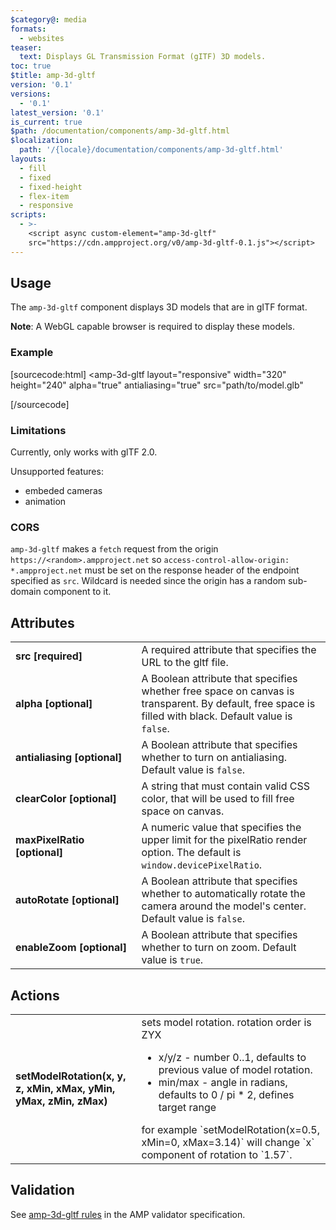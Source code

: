 ```yaml
---
$category@: media
formats:
  - websites
teaser:
  text: Displays GL Transmission Format (gITF) 3D models.
toc: true
$title: amp-3d-gltf
version: '0.1'
versions:
  - '0.1'
latest_version: '0.1'
is_current: true
$path: /documentation/components/amp-3d-gltf.html
$localization:
  path: '/{locale}/documentation/components/amp-3d-gltf.html'
layouts:
  - fill
  - fixed
  - fixed-height
  - flex-item
  - responsive
scripts:
  - >-
    <script async custom-element="amp-3d-gltf"
    src="https://cdn.ampproject.org/v0/amp-3d-gltf-0.1.js"></script>
---
```



<!--
Copyright 2018 The AMP HTML Authors. All Rights Reserved.

Licensed under the Apache License, Version 2.0 (the "License");
you may not use this file except in compliance with the License.
You may obtain a copy of the License at

      http://www.apache.org/licenses/LICENSE-2.0

Unless required by applicable law or agreed to in writing, software
distributed under the License is distributed on an "AS-IS" BASIS,
WITHOUT WARRANTIES OR CONDITIONS OF ANY KIND, either express or implied.
See the License for the specific language governing permissions and
limitations under the License.
-->



## Usage

The `amp-3d-gltf` component displays 3D models that are in gITF format.

**Note**: A WebGL capable browser is required to display these models.

### Example

[sourcecode:html]
<amp-3d-gltf
  layout="responsive"
  width="320"
  height="240"
  alpha="true"
  antialiasing="true"
  src="path/to/model.glb"
></amp-3d-gltf>
[/sourcecode]

### Limitations

Currently, only works with glTF 2.0.

Unsupported features:

- embeded cameras
- animation

### CORS

`amp-3d-gltf` makes a `fetch` request from the origin `https://<random>.ampproject.net` so `access-control-allow-origin: *.ampproject.net` must be set on the response header of the endpoint specified as `src`. Wildcard is needed since the origin has a random sub-domain component to it.

## Attributes

<table>
  <tr>
    <td width="40%"><strong>src [required]</strong></td>
    <td>A required attribute that specifies the URL to the gltf file.</td>
  </tr>
  <tr>
    <td width="40%"><strong>alpha [optional]</strong></td>
    <td>A Boolean attribute that specifies whether free space on canvas is transparent. By default, free space is filled with black.
Default value is <code>false</code>.</td>
  </tr>
  <tr>
    <td width="40%"><strong>antialiasing [optional]</strong></td>
    <td>A Boolean attribute that specifies whether to turn on antialiasing. Default value is <code>false</code>.</td>
  </tr>
  <tr>
    <td width="40%"><strong>clearColor [optional]</strong></td>
    <td>A string that must contain valid CSS color, that will be used to fill free space on canvas.</td>
  </tr>
  <tr>
    <td width="40%"><strong>maxPixelRatio [optional]</strong></td>
    <td>A numeric value that specifies the upper limit for the pixelRatio render option. The default is <code>window.devicePixelRatio</code>.</td>
  </tr>
  <tr>
    <td width="40%"><strong>autoRotate [optional]</strong></td>
    <td>A Boolean attribute that specifies whether to automatically rotate the camera around the model's center. Default value is <code>false</code>.</td>
  </tr>
  <tr>
    <td width="40%"><strong>enableZoom [optional]</strong></td>
    <td>A Boolean attribute that specifies whether to turn on zoom. Default value is <code>true</code>.</td>
  </tr>
</table>

## Actions

<table>
  <tr>
    <td width="40%"><strong>setModelRotation(x, y, z, xMin, xMax, yMin, yMax, zMin, zMax)</strong></td>
    <td>sets model rotation. rotation order is ZYX
    <ul>
      <li>x/y/z - number 0..1, defaults to previous value of model rotation.</li>
      <li>min/max - angle in radians, defaults to 0 / pi * 2, defines target range</li>
      </ul>
    for example `setModelRotation(x=0.5, xMin=0, xMax=3.14)` will change `x` component of rotation to `1.57`.</td>
  </tr>
</table>

## Validation

See [amp-3d-gltf rules](https://github.com/ampproject/amphtml/blob/master/extensions/amp-3d-gltf/validator-amp-3d-gltf.protoascii) in the AMP validator specification.